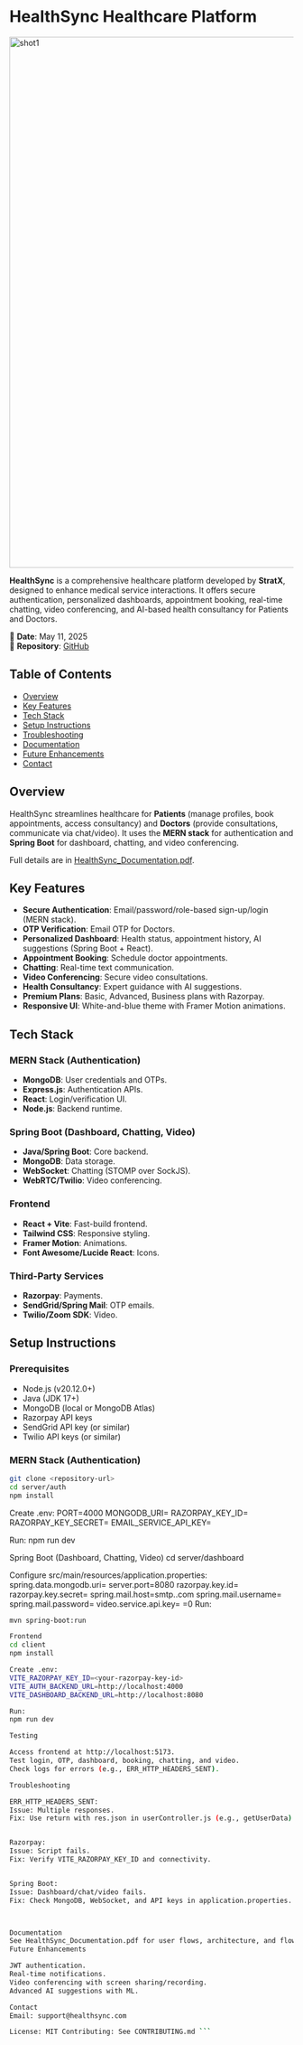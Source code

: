 # HealthSync Healthcare Platform

<img width="940" alt="shot1" src="https://github.com/user-attachments/assets/ae12d3d8-020b-417a-97fe-f76e75845e9c" />


<!-- Replace with actual logo URL -->

**HealthSync** is a comprehensive healthcare platform developed by **StratX**, designed to enhance medical service interactions. It offers secure authentication, personalized dashboards, appointment booking, real-time chatting, video conferencing, and AI-based health consultancy for Patients and Doctors.

📅 **Date**: May 11, 2025  
📍 **Repository**: [GitHub](#) <!-- Replace with actual repo URL -->

## Table of Contents
- [Overview](#overview)
- [Key Features](#key-features)
- [Tech Stack](#tech-stack)
- [Setup Instructions](#setup-instructions)
- [Troubleshooting](#troubleshooting)
- [Documentation](#documentation)
- [Future Enhancements](#future-enhancements)
- [Contact](#contact)

## Overview
HealthSync streamlines healthcare for **Patients** (manage profiles, book appointments, access consultancy) and **Doctors** (provide consultations, communicate via chat/video). It uses the **MERN stack** for authentication and **Spring Boot** for dashboard, chatting, and video conferencing.

Full details are in [HealthSync_Documentation.pdf](./HealthSync_Documentation.pdf).

## Key Features
- **Secure Authentication**: Email/password/role-based sign-up/login (MERN stack).
- **OTP Verification**: Email OTP for Doctors.
- **Personalized Dashboard**: Health status, appointment history, AI suggestions (Spring Boot + React).
- **Appointment Booking**: Schedule doctor appointments.
- **Chatting**: Real-time text communication.
- **Video Conferencing**: Secure video consultations.
- **Health Consultancy**: Expert guidance with AI suggestions.
- **Premium Plans**: Basic, Advanced, Business plans with Razorpay.
- **Responsive UI**: White-and-blue theme with Framer Motion animations.

## Tech Stack
### MERN Stack (Authentication)
- **MongoDB**: User credentials and OTPs.
- **Express.js**: Authentication APIs.
- **React**: Login/verification UI.
- **Node.js**: Backend runtime.

### Spring Boot (Dashboard, Chatting, Video)
- **Java/Spring Boot**: Core backend.
- **MongoDB**: Data storage.
- **WebSocket**: Chatting (STOMP over SockJS).
- **WebRTC/Twilio**: Video conferencing.

### Frontend
- **React + Vite**: Fast-build frontend.
- **Tailwind CSS**: Responsive styling.
- **Framer Motion**: Animations.
- **Font Awesome/Lucide React**: Icons.

### Third-Party Services
- **Razorpay**: Payments.
- **SendGrid/Spring Mail**: OTP emails.
- **Twilio/Zoom SDK**: Video.

## Setup Instructions
### Prerequisites
- Node.js (v20.12.0+)
- Java (JDK 17+)
- MongoDB (local or MongoDB Atlas)
- Razorpay API keys
- SendGrid API key (or similar)
- Twilio API keys (or similar)

### MERN Stack (Authentication)

```bash
git clone <repository-url>
cd server/auth
npm install
```

Create .env:
PORT=4000
MONGODB_URI=<your-mongodb-uri>
RAZORPAY_KEY_ID=<your-razorpay-key-id>
RAZORPAY_KEY_SECRET=<your-razorpay-key-secret>
EMAIL_SERVICE_API_KEY=<your-email-service-key>

Run:
npm run dev

Spring Boot (Dashboard, Chatting, Video)
cd server/dashboard

Configure src/main/resources/application.properties:
spring.data.mongodb.uri=<your-mongodb-uri>
server.port=8080
razorpay.key.id=<your-razorpay-key-id>
razorpay.key.secret=<your-razorpay-key-secret>
spring.mail.host=smtp.<your-email-service>.com
spring.mail.username=<your-email-username>
spring.mail.password=<your-email-password>
video.service.api.key=<your-video-service-key>
=0
Run:
```bash
mvn spring-boot:run

Frontend
cd client
npm install

Create .env:
VITE_RAZORPAY_KEY_ID=<your-razorpay-key-id>
VITE_AUTH_BACKEND_URL=http://localhost:4000
VITE_DASHBOARD_BACKEND_URL=http://localhost:8080

Run:
npm run dev

Testing

Access frontend at http://localhost:5173.
Test login, OTP, dashboard, booking, chatting, and video.
Check logs for errors (e.g., ERR_HTTP_HEADERS_SENT).

Troubleshooting

ERR_HTTP_HEADERS_SENT:
Issue: Multiple responses.
Fix: Use return with res.json in userController.js (e.g., getUserData).


Razorpay:
Issue: Script fails.
Fix: Verify VITE_RAZORPAY_KEY_ID and connectivity.


Spring Boot:
Issue: Dashboard/chat/video fails.
Fix: Check MongoDB, WebSocket, and API keys in application.properties.



Documentation
See HealthSync_Documentation.pdf for user flows, architecture, and flowcharts.
Future Enhancements

JWT authentication.
Real-time notifications.
Video conferencing with screen sharing/recording.
Advanced AI suggestions with ML.

Contact
Email: support@healthsync.com

License: MIT Contributing: See CONTRIBUTING.md ```
